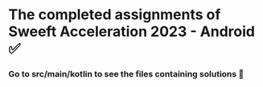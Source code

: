 # The completed assignments of Sweeft Acceleration 2023 - Android ✅
### Go to src/main/kotlin to see the files containing solutions 🚀

